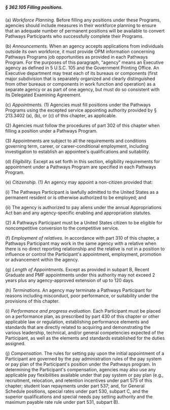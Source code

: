 ##### § 362.105 Filling positions. #####

(a) *Workforce Planning.* Before filling any positions under these Programs, agencies should include measures in their workforce planning to ensure that an adequate number of permanent positions will be available to convert Pathways Participants who successfully complete their Programs.

(b) *Announcements.* When an agency accepts applications from individuals outside its own workforce, it must provide OPM information concerning Pathways Programs job opportunities as provided in each Pathways Program. For the purposes of this paragraph, “agency” means an Executive agency as defined in 5 U.S.C. 105 and the Government Printing Office. An Executive department may treat each of its bureaus or components (first major subdivision that is separately organized and clearly distinguished from other bureaus or components in work function and operation) as a separate agency or as part of one agency, but must do so consistent with its Delegated Examining Agreement.

(c) *Appointments.* (1) Agencies must fill positions under the Pathways Programs using the excepted service appointing authority provided by § 213.3402 (a), (b), or (c) of this chapter, as applicable.

(2) Agencies must follow the procedures of part 302 of this chapter when filling a position under a Pathways Program.

(3) Appointments are subject to all the requirements and conditions governing term, career, or career-conditional employment, including investigation to establish an appointee's qualifications and suitability.

(d) *Eligibility.* Except as set forth in this section, eligibility requirements for appointment under a Pathways Program are specified in each Pathways Program.

(e) *Citizenship.* (1) An agency may appoint a non-citizen provided that:

(i) The Pathways Participant is lawfully admitted to the United States as a permanent resident or is otherwise authorized to be employed; and

(ii) The agency is authorized to pay aliens under the annual Appropriations Act ban and any agency-specific enabling and appropriation statutes.

(2) A Pathways Participant must be a United States citizen to be eligible for noncompetitive conversion to the competitive service.

(f) *Employment of relatives.* In accordance with part 310 of this chapter, a Pathways Participant may work in the same agency with a relative when there is no direct reporting relationship and the relative is not in a position to influence or control the Participant's appointment, employment, promotion or advancement within the agency.

(g) *Length of Appointments.* Except as provided in subpart B, Recent Graduate and PMF appointments under this authority may not exceed 2 years plus any agency-approved extension of up to 120 days.

(h) *Terminations.* An agency may terminate a Pathways Participant for reasons including misconduct, poor performance, or suitability under the provisions of this chapter.

(i) *Performance and progress evaluation.* Each Participant must be placed on a performance plan, as prescribed by part 430 of this chapter or other applicable law or regulation, establishing performance elements and standards that are directly related to acquiring and demonstrating the various leadership, technical, and/or general competencies expected of the Participant, as well as the elements and standards established for the duties assigned.

(j) *Compensation.* The rules for setting pay upon the initial appointment of a Participant are governed by the pay administration rules of the pay system or pay plan of the Participant's position under the Pathways program. In determining the Participant's compensation, agencies may also use any applicable pay flexibilities available under that pay system or pay plan (e.g., recruitment, relocation, and retention incentives under part 575 of this chapter; student loan repayments under part 537; and, for General Schedule positions, special rates under part 530, subpart C, and the superior qualifications and special needs pay setting authority and the maximum payable rate rule under part 531, subpart B).